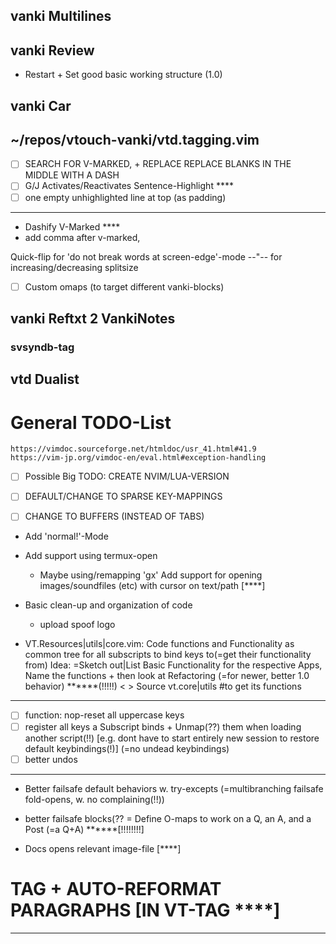 
## vanki Multilines

## vanki Review
- Restart + Set good basic working structure (1.0)

## vanki Car


## ~/repos/vtouch-vanki/vtd.tagging.vim
- [ ] SEARCH FOR V-MARKED, + REPLACE REPLACE BLANKS IN THE MIDDLE WITH A DASH
- [ ] G/J Activates/Reactivates Sentence-Highlight ****
- [ ] one empty unhighlighted line at top (as padding)
----
- Dashify V-Marked ****
- add comma after v-marked,

Quick-flip for 'do not break words at screen-edge'-mode
--"-- for increasing/decreasing splitsize
- [ ] Custom omaps (to target different vanki-blocks)

## vanki Reftxt 2 VankiNotes

### svsyndb-tag

## vtd Dualist


# General TODO-List

    https://vimdoc.sourceforge.net/htmldoc/usr_41.html#41.9
    https://vim-jp.org/vimdoc-en/eval.html#exception-handling

- [ ] Possible Big TODO: CREATE NVIM/LUA-VERSION

- [ ] DEFAULT/CHANGE TO SPARSE KEY-MAPPINGS
- [ ] CHANGE TO BUFFERS (INSTEAD OF TABS)
- Add 'normal!'-Mode

- Add support using termux-open
  - Maybe using/remapping 'gx'
Add support for opening images/soundfiles (etc) with cursor
  on text/path [****]

- Basic clean-up and organization of code
  - upload spoof logo

- VT.Resources|utils|core.vim: Code functions and Functionality as common tree for all subscripts to bind keys to(=get their functionality from)
Idea: =Sketch out|List Basic Functionality for the respective Apps, Name the functions  + then look at Refactoring (=for newer, better 1.0 behavior) ******(!!!!!)
    < > Source vt.core|utils  #to get its functions
----
- [ ] function: nop-reset all uppercase keys
- [ ] register all keys a Subscript binds + Unmap(??) them when loading another script(!!)  [e.g. dont have to start entirely new session to restore default keybindings(!)]  (=no undead keybindings)
- [ ] better undos
----
- Better failsafe default behaviors w. try-excepts (=multibranching failsafe fold-opens, w. no complaining(!!))
- better failsafe blocks(?? = Define O-maps to work on a Q, an A, and a Post (=a Q+A) ******[!!!!!!!!]

- Docs opens relevant image-file [****]

# TAG + AUTO-REFORMAT PARAGRAPHS [IN VT-TAG ****]

----

